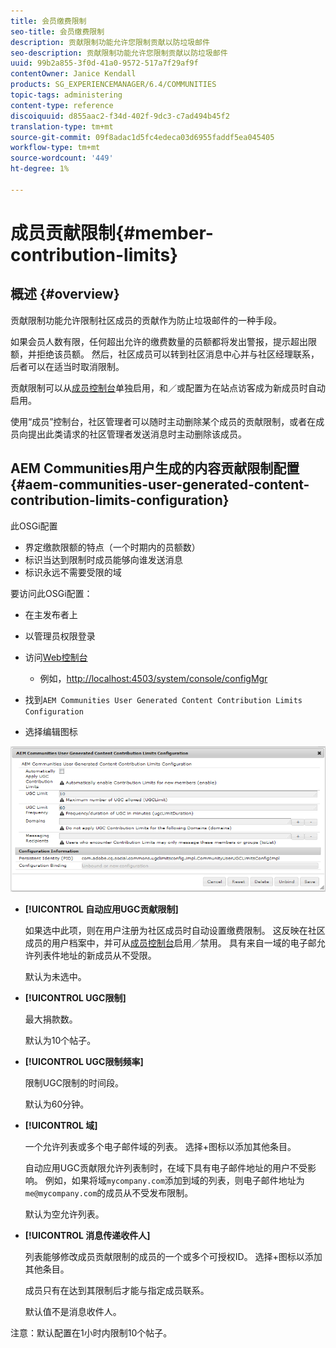 ```yaml
---
title: 会员缴费限制
seo-title: 会员缴费限制
description: 贡献限制功能允许您限制贡献以防垃圾邮件
seo-description: 贡献限制功能允许您限制贡献以防垃圾邮件
uuid: 99b2a855-3f0d-41a0-9572-517a7f29af9f
contentOwner: Janice Kendall
products: SG_EXPERIENCEMANAGER/6.4/COMMUNITIES
topic-tags: administering
content-type: reference
discoiquuid: d855aac2-f34d-402f-9dc3-c7ad494b45f2
translation-type: tm+mt
source-git-commit: 09f8adac1d5fc4edeca03d6955faddf5ea045405
workflow-type: tm+mt
source-wordcount: '449'
ht-degree: 1%

---
```



# 成员贡献限制{#member-contribution-limits}

## 概述 {#overview}

贡献限制功能允许限制社区成员的贡献作为防止垃圾邮件的一种手段。

如果会员人数有限，任何超出允许的缴费数量的员额都将发出警报，提示超出限额，并拒绝该员额。 然后，社区成员可以转到社区消息中心并与社区经理联系，后者可以在适当时取消限制。

贡献限制可以从[成员控制台](members.md)单独启用，和／或配置为在站点访客成为新成员时自动启用。

使用“成员”控制台，社区管理者可以随时主动删除某个成员的贡献限制，或者在成员向提出此类请求的社区管理者发送消息时主动删除该成员。

## AEM Communities用户生成的内容贡献限制配置{#aem-communities-user-generated-content-contribution-limits-configuration}

此OSGi配置

* 界定缴款限额的特点（一个时期内的员额数）
* 标识当达到限制时成员能够向谁发送消息
* 标识永远不需要受限的域

要访问此OSGi配置：

* 在主发布者上
* 以管理员权限登录
* 访问[Web控制台](../../help/sites-deploying/configuring-osgi.md)

   * 例如，[http://localhost:4503/system/console/configMgr](http://localhost:4503/system/console/configMgr)

* 找到`AEM Communities User Generated Content Contribution Limits Configuration`
* 选择编辑图标

![chlimage_1-127](assets/chlimage_1-127.png)

* **[!UICONTROL 自动应用UGC贡献限制]**

   如果选中此项，则在用户注册为社区成员时自动设置缴费限制。 这反映在社区成员的用户档案中，并可从[成员控制台](members.md)启用／禁用。 具有来自一域的电子邮允许列表件地址的新成员从不受限。

   默认为未选中。

* **[!UICONTROL UGC限制]**

   最大捐款数。

   默认为10个帖子。

* **[!UICONTROL UGC限制频率]**

   限制UGC限制的时间段。

   默认为60分钟。

* **[!UICONTROL 域]**

   一个允许列表或多个电子邮件域的列表。 选择+图标以添加其他条目。

   自动应用UGC贡献限允许列表制时，在域下具有电子邮件地址的用户不受影响。 例如，如果将域`mycompany.com`添加到域的列表，则电子邮件地址为`me@mycompany.com`的成员从不受发布限制。

   默认为空允许列表。

* **[!UICONTROL 消息传递收件人]**

   列表能够修改成员贡献限制的成员的一个或多个可授权ID。 选择+图标以添加其他条目。

   成员只有在达到其限制后才能与指定成员联系。

   默认值不是消息收件人。

注意：默认配置在1小时内限制10个帖子。
